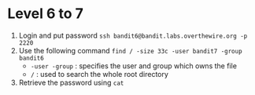 # Level 6 to 7

1. Login and put password
```ssh bandit6@bandit.labs.overthewire.org -p 2220```
2. Use the following command
```find / -size 33c -user bandit7 -group bandit6```
    - `-user -group` : specifies the user and group which owns the file
    - `/` : used to search the whole root directory
3. Retrieve the password using `cat`